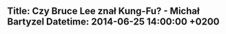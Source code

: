 Title: Czy Bruce Lee znał Kung-Fu? - Michał Bartyzel
Datetime: 2014-06-25 14:00:00 +0200
-----------------
